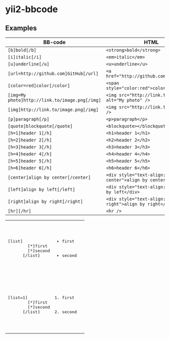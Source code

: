 # yii2-bbcode

## Examples

| **BB-code** | **HTML**  |
|-------------|-----------|
| ```[b]bold[/b]``` | ```<strong>bold</strong>``` |
| ```[i]italic[/i]``` | ```<em>italic</em>``` |
| ```[u]underline[/u]``` | ```<u>underline</u>``` |
| ```[url=http://github.com]GitHub[/url]``` | ```<a href="http://github.com">GitHub</a>``` |
| ```[color=red]color[/color]``` | ```<span style="color:red">color</span>``` |
| ```[img=My photo]http://link.to/image.png[/img]``` | ```<img src="http://link.to/image.png" alt="My photo" />``` |
| ```[img]http://link.to/image.png[/img]``` | ```<img src="http://link.to/image.png" />``` |
| ```[p]paragraph[/p]``` | ```<p>paragraph</p>``` |
| ```[quote]blockquote[/quote]``` | ```<blockquote></blockquote>``` |
| ```[h=1]header 1[/h]``` | ```<h1>header 1</h1>``` |
| ```[h=2]header 2[/h]``` | ```<h2>header 2</h2>``` |
| ```[h=3]header 3[/h]``` | ```<h3>header 3</h3>``` |
| ```[h=4]header 4[/h]``` | ```<h4>header 4</h4>``` |
| ```[h=5]header 5[/h]``` | ```<h5>header 5</h5>``` |
| ```[h=6]header 6[/h]``` | ```<h6>header 6</h6>``` |
| ```[center]align by center[/center]``` | ```<div style="text-align: center">align by center</div>``` |
| ```[left]align by left[/left]``` | ```<div style="text-align: left">align by left</div>``` |
| ```[right]align by right[/right]``` | ```<div style="text-align: right">align by right</div>``` |
| ```[hr][/hr]``` | ```<hr />``` |

<table>
  <tr>
    <td>
      <pre>[list]
        [*]first
        [*]second
      [/list]</pre>
    </td>
    <td>
      <pre><ul>
        <li>first</li>
        <li>second</li>
      </ul></pre>
    </td>
  </tr>
  <tr>
    <td>
      <pre>[list=1]
        [*]first
        [*]second
      [/list]</pre>
    </td>
    <td>
      <pre><ol>
        <li>first</li>
        <li>second</li>
      </ol></pre>
    </td>
  <tr>
</table>
